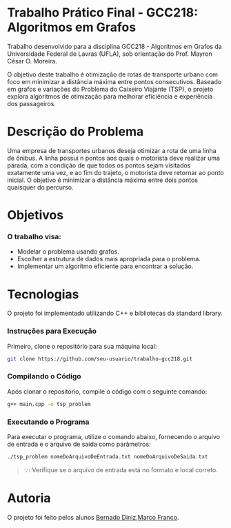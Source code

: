 # Trabalho Prático Final - GCC218: Algoritmos em Grafos

Trabalho desenvolvido para a disciplina GCC218 - Algoritmos em Grafos da Universidade Federal de Lavras (UFLA), sob orientação do Prof. Mayron César O. Moreira.

O objetivo deste trabalho é otimização de rotas de transporte urbano com foco em minimizar a distância máxima entre pontos consecutivos. Baseado em grafos e variações do Problema do Caixeiro Viajante (TSP), o projeto explora algoritmos de otimização para melhorar eficiência e experiência dos passageiros.

# Descrição do Problema
Uma empresa de transportes urbanos deseja otimizar a rota de uma linha de ônibus. A linha possui n pontos aos quais o motorista deve realizar uma parada, com a condição de que todos os pontos sejam visitados exatamente uma vez, e ao fim do trajeto, o motorista deve retornar ao ponto inicial. O objetivo é minimizar a distância máxima entre dois pontos quaisquer do percurso.

# Objetivos
### O trabalho visa:
- Modelar o problema usando grafos.
- Escolher a estrutura de dados mais apropriada para o problema.
- Implementar um algoritmo eficiente para encontrar a solução.

# Tecnologias
O projeto foi implementado utilizando C++ e bibliotecas da standard library.

### Instruções para Execução
Primeiro, clone o repositório para sua máquina local:

```sh
git clone https://github.com/seu-usuario/trabalho-gcc218.git
```
### Compilando o Código
Após clonar o repositório, compile o código com o seguinte comando:

```sh
g++ main.cpp -o tsp_problem
```
### Executando o Programa
Para executar o programa, utilize o comando abaixo, fornecendo o arquivo de entrada e o arquivo de saída como parâmetros:

```sh
./tsp_problem nomeDoArquivoDeEntrada.txt nomeDoArquivoDeSaida.txt
```
>:bulb:: Verifique se o arquivo de entrada está no formato e local correto.

# Autoria
O projeto foi feito pelos alunos [Bernado Diniz](https://github.com/youserz),[Marco Franco](https://github.com/MarcoTFranco).
